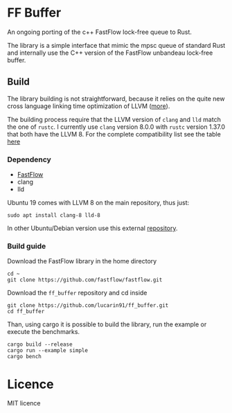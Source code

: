 # FF Buffer

An ongoing porting of the c++ FastFlow lock-free queue to Rust.

The library is a simple interface that mimic the mpsc queue of standard Rust and internally use the C++ version of the FastFlow unbandeau lock-free buffer.

## Build
The library building is not straightforward, because it relies on the quite new cross language linking time optimization of LLVM ([more](http://blog.llvm.org/2019/09/closing-gap-cross-language-lto-between.html)).

The building process require that the LLVM version of `clang` and `lld` match the one of `rustc`. I currently use `clang` version 8.0.0 with `rustc` version 1.37.0 that both have the LLVM 8. For the complete compatibility list see the table [here](https://doc.rust-lang.org/rustc/linker-plugin-lto.html#toolchain-compatibility)

### Dependency 
- [FastFlow](https://github.com/fastflow/fastflow)
- clang
- lld

Ubuntu 19 comes with LLVM 8 on the main repository, thus just:
```
sudo apt install clang-8 lld-8
``` 
In other Ubuntu/Debian version use this external [repository](https://apt.llvm.org/).

### Build guide

Download the FastFlow library in the home directory
```
cd ~
git clone https://github.com/fastflow/fastflow.git
```

Download the `ff_buffer` repository and cd inside 
```
git clone https://github.com/lucarin91/ff_buffer.git
cd ff_buffer
```

Than, using cargo it is possible to build the library, run the example or execute the benchmarks.
```
cargo build --release
cargo run --example simple
cargo bench
```

# Licence
MIT licence